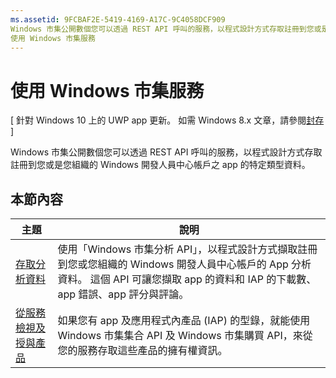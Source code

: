 ```yaml
---
ms.assetid: 9FCBAF2E-5419-4169-A17C-9C4058DCF909
Windows 市集公開數個您可以透過 REST API 呼叫的服務，以程式設計方式存取註冊到您或是您組織的 Windows 開發人員中心帳戶之 app 的特定類型資料。
使用 Windows 市集服務
---
```


# 使用 Windows 市集服務


\[ 針對 Windows 10 上的 UWP app 更新。 如需 Windows 8.x 文章，請參閱[封存](http://go.microsoft.com/fwlink/p/?linkid=619132) \]

Windows 市集公開數個您可以透過 REST API 呼叫的服務，以程式設計方式存取註冊到您或是您組織的 Windows 開發人員中心帳戶之 app 的特定類型資料。

## 本節內容


| 主題                                                                                                       | 說明                 |
|-------------------------------------------------------------------------------------------------------------|-----------------------------|
| [存取分析資料](access-analytics-data-using-windows-store-services.md) | 使用「Windows 市集分析 API」<em></em>，以程式設計方式擷取註冊到您或您組織的 Windows 開發人員中心帳戶的 App 分析資料。 這個 API 可讓您擷取 app 的資料和 IAP 的下載數、app 錯誤、app 評分與評論。 |
| [從服務檢視及授與產品](view-and-grant-products-from-a-service.md)  | 如果您有 app 及應用程式內產品 (IAP) 的型錄，就能使用 Windows 市集集合 API 及 Windows 市集購買 API，來從您的服務存取這些產品的擁有權資訊。  |



 

 

 


<!--HONumber=Mar16_HO1-->


